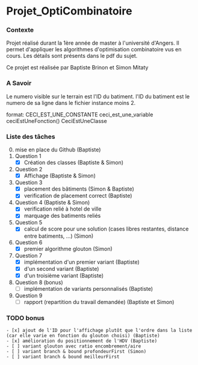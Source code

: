 # Projet_OptiCombinatoire

### Contexte
Projet réalisé durant la 1ère année de master à l'université d'Angers. Il permet d'appliquer les algorithmes d'optimisation combinatoire vus en cours. Les détails sont présents dans le pdf du sujet.

Ce projet est réalisée par Baptiste Brinon et Simon Mitaty

### A Savoir
Le numero visible sur le terrain est l'ID du batiment.
l'ID du batiment est le numero de sa ligne dans le fichier instance moins 2.

format:
CECI_EST_UNE_CONSTANTE
ceci_est_une_variable
ceciEstUneFonction()
CeciEstUneClasse

### Liste des tâches
0. mise en place du Github (Baptiste)
1. Question 1
    - [x] Création des classes (Baptiste & Simon)
2. Question 2
    - [x] Affichage (Baptiste & Simon)
3. Question 3
    - [x] placement des bâtiments (Simon & Baptiste)
    - [x] verification de placement correct (Baptiste)
4. Question 4 (Baptiste & Simon)
    - [x] verification relié à hotel de ville
    - [x] marquage des batiments reliés
5. Question 5
    - [x] calcul de score pour une solution (cases libres restantes, distance entre batiments, ...) (Simon)
6. Question 6
    - [x] premier algorithme glouton (Simon)
7. Question 7
    - [x] implémentation d'un premier variant (Baptiste)
    - [x] d'un second variant (Baptiste)
    - [x] d'un troisième variant (Baptiste)
8. Question 8 (bonus)
    - [ ] implémentation de variants personnalisés (Baptiste)
9. Question 9
    - [ ] rapport (repartition du travail demandée) (Baptiste et Simon)

### TODO bonus
    - [x] ajout de l'ID pour l'affichage plutôt que l'ordre dans la liste (car elle varie en fonction du glouton choisi) (Baptiste)
    - [x] amélioration du positionnement de l'HDV (Baptiste)
    - [ ] variant glouton avec ratio encombrement/aire
    - [ ] variant branch & bound profondeurFirst (Simon)
    - [ ] variant branch & bound meilleurFirst
